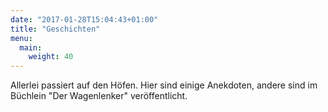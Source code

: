 ```yaml
---
date: "2017-01-28T15:04:43+01:00"
title: "Geschichten"
menu:
  main:
    weight: 40
---
```


Allerlei passiert auf den Höfen. Hier sind einige Anekdoten, andere sind im
Büchlein "Der Wagenlenker" veröffentlicht.
